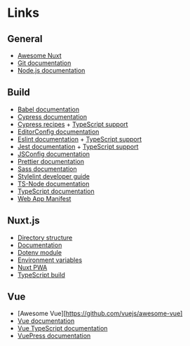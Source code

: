 # Links

## General
* [Awesome Nuxt][awesome-nuxt]
* [Git documentation][git]
* [Node.js documentation][node-js]

## Build
* [Babel documentation][babel]
* [Cypress documentation][cypress]
* [Cypress recipes][cypress-recipes] + [TypeScript support][cypress-ts]
* [EditorConfig documentation][editor-config]
* [Eslint documentation][eslint] + [TypeScript support][eslint-ts]
* [Jest documentation][jest] + [TypeScript support][jest-ts]
* [JSConfig documentation][jsconfig]
* [Prettier documentation][prettier]
* [Sass documentation][sass-lang]
* [Stylelint developer guide][stylelint-docs]
* [TS-Node documentation][ts-node]
* [TypeScript documentation][typescript]
* [Web App Manifest][web-app-manifest]

## Nuxt.js
* [Directory structure][nuxt-folders]
* [Documentation][nuxt-js]
* [Dotenv module][nuxt-dotenv]
* [Environment variables][nuxt-env]
* [Nuxt PWA][nuxt-pwa]
* [TypeScript build][nuxt-ts]

## Vue
* [Awesome Vue][https://github.com/vuejs/awesome-vue]
* [Vue documentation][vue-js]
* [Vue TypeScript documentation][vue-ts]
* [VuePress documentation][vuepress]

[awesome-nuxt]: https://github.com/nuxt-community/awesome-nuxt
[awesome-vue]: https://github.com/vuejs/awesome-vue
[babel]: https://babeljs.io/
[cypress-recipes]: https://github.com/cypress-io/cypress-example-recipes
[cypress-ts]: https://docs.cypress.io/guides/tooling/typescript-support.html
[cypress]: https://www.cypress.io/
[editor-config]: https://editorconfig.org/
[eslint-ts]: https://typescript.nuxtjs.org/guide/lint.html
[eslint]: https://eslint.org/
[git]: https://git-scm.com/
[jest-ts]: https://kulshekhar.github.io/ts-jest/
[jest]: https://jestjs.io/
[jsconfig]: https://code.visualstudio.com/docs/languages/jsconfig
[node-js]: https://nodejs.org/
[nuxt-dotenv]: https://github.com/nuxt-community/dotenv-module
[nuxt-env]: https://nuxtjs.org/api/configuration-env/
[nuxt-folders]: https://nuxtjs.org/guide/directory-structure/
[nuxt-js]: https://nuxtjs.org/
[nuxt-pwa]: https://pwa.nuxtjs.org/
[nuxt-ts]: https://typescript.nuxtjs.org/
[prettier]: https://prettier.io/
[sass-lang]: https://sass-lang.com/
[stylelint-docs]: https://stylelint.io/developer-guide
[ts-node]: https://github.com/TypeStrong/ts-node
[typescript]: https://www.typescriptlang.org/
[vue-js]: https://vuejs.org/
[vue-ts]: https://vuejs.org/v2/guide/typescript.html
[vuepress]: https://vuepress.vuejs.org/
[web-app-manifest]: https://developer.mozilla.org/en-US/docs/Web/Manifest
